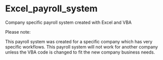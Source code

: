 # Excel_payroll_system
Company specific payroll system created with Excel and VBA

Please note:

This payroll system was created for a specific company which has very specific workflows. This payroll system will not work for another company unless the VBA code is changed to fit the new company business needs.